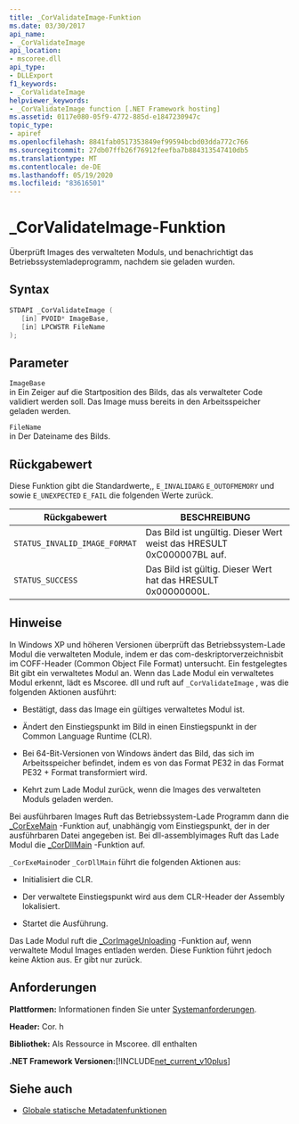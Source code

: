 ```yaml
---
title: _CorValidateImage-Funktion
ms.date: 03/30/2017
api_name:
- _CorValidateImage
api_location:
- mscoree.dll
api_type:
- DLLExport
f1_keywords:
- _CorValidateImage
helpviewer_keywords:
- _CorValidateImage function [.NET Framework hosting]
ms.assetid: 0117e080-05f9-4772-885d-e1847230947c
topic_type:
- apiref
ms.openlocfilehash: 8841fab0517353849ef99594bcbd03dda772c766
ms.sourcegitcommit: 27db07ffb26f76912feefba7b884313547410db5
ms.translationtype: MT
ms.contentlocale: de-DE
ms.lasthandoff: 05/19/2020
ms.locfileid: "83616501"
---
```

# <a name="_corvalidateimage-function"></a>_CorValidateImage-Funktion
Überprüft Images des verwalteten Moduls, und benachrichtigt das Betriebssystemladeprogramm, nachdem sie geladen wurden.  
  
## <a name="syntax"></a>Syntax  
  
```cpp  
STDAPI _CorValidateImage (
   [in] PVOID* ImageBase,  
   [in] LPCWSTR FileName  
);  
```  
  
## <a name="parameters"></a>Parameter  
 `ImageBase`  
 in Ein Zeiger auf die Startposition des Bilds, das als verwalteter Code validiert werden soll. Das Image muss bereits in den Arbeitsspeicher geladen werden.  
  
 `FileName`  
 in Der Dateiname des Bilds.  
  
## <a name="return-value"></a>Rückgabewert  
 Diese Funktion gibt die Standardwerte,, `E_INVALIDARG` `E_OUTOFMEMORY` und sowie `E_UNEXPECTED` `E_FAIL` die folgenden Werte zurück.  
  
|Rückgabewert|BESCHREIBUNG|  
|------------------|-----------------|  
|`STATUS_INVALID_IMAGE_FORMAT`|Das Bild ist ungültig. Dieser Wert weist das HRESULT 0xC000007BL auf.|  
|`STATUS_SUCCESS`|Das Bild ist gültig. Dieser Wert hat das HRESULT 0x00000000L.|  
  
## <a name="remarks"></a>Hinweise  
 In Windows XP und höheren Versionen überprüft das Betriebssystem-Lade Modul die verwalteten Module, indem er das com-deskriptorverzeichnisbit im COFF-Header (Common Object File Format) untersucht. Ein festgelegtes Bit gibt ein verwaltetes Modul an. Wenn das Lade Modul ein verwaltetes Modul erkennt, lädt es Mscoree. dll und ruft auf `_CorValidateImage` , was die folgenden Aktionen ausführt:  
  
- Bestätigt, dass das Image ein gültiges verwaltetes Modul ist.  
  
- Ändert den Einstiegspunkt im Bild in einen Einstiegspunkt in der Common Language Runtime (CLR).  
  
- Bei 64-Bit-Versionen von Windows ändert das Bild, das sich im Arbeitsspeicher befindet, indem es von das Format PE32 in das Format PE32 + Format transformiert wird.  
  
- Kehrt zum Lade Modul zurück, wenn die Images des verwalteten Moduls geladen werden.  
  
 Bei ausführbaren Images Ruft das Betriebssystem-Lade Programm dann die [_CorExeMain](../../../../docs/framework/unmanaged-api/hosting/corexemain-function.md) -Funktion auf, unabhängig vom Einstiegspunkt, der in der ausführbaren Datei angegeben ist. Bei dll-assemblyimages Ruft das Lade Modul die [_CorDllMain](cordllmain-function.md) -Funktion auf.  
  
 `_CorExeMain`oder `_CorDllMain` führt die folgenden Aktionen aus:  
  
- Initialisiert die CLR.  
  
- Der verwaltete Einstiegspunkt wird aus dem CLR-Header der Assembly lokalisiert.  
  
- Startet die Ausführung.  
  
 Das Lade Modul ruft die [_CorImageUnloading](corimageunloading-function.md) -Funktion auf, wenn verwaltete Modul Images entladen werden. Diese Funktion führt jedoch keine Aktion aus. Er gibt nur zurück.  
  
## <a name="requirements"></a>Anforderungen  
 **Plattformen:** Informationen finden Sie unter [Systemanforderungen](../../get-started/system-requirements.md).  
  
 **Header:** Cor. h  
  
 **Bibliothek:** Als Ressource in Mscoree. dll enthalten  
  
 **.NET Framework Versionen:**[!INCLUDE[net_current_v10plus](../../../../includes/net-current-v10plus-md.md)]  
  
## <a name="see-also"></a>Siehe auch

- [Globale statische Metadatenfunktionen](../metadata/metadata-global-static-functions.md)
